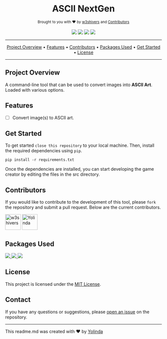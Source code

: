 <!-- File Header -->
<h1 align="center">
  ASCII NextGen
</h1>

<div align="center">
  <sub>
    Brought to you with ❤︎ by <a href="https://github.com/w3shivers" title="w3shivers">w3shivers</a> and <a href="#contributors" title="Contributors">Contributors</a>
  </sub>
</div>

<br/>

<!-- Project Badges -->
<div align="center">
  <img src="https://img.shields.io/badge/Version-0.9.0-red">
  <img src="https://img.shields.io/badge/Stability-Experimental-blue">
  <img src="https://img.shields.io/badge/Language-Python%20v3.11+-yellow">
  <img src="https://img.shields.io/badge/License-MIT-purple">
</div>

<hr>

<!-- Table of Contents -->
<div align="center">
  <a href="#project-overview" title="Project Overview">Project Overview</a> •
  <a href="#features" title="Features">Features</a> •
  <a href="#contributors" title="Contributors">Contributors</a> •
  <a href="#packages-used" title="Packages Used">Packages Used</a> •
  <a href="#get-started" title="Get Started">Get Started</a> •
  <a href="#license" title="License">License</a>
</div>

<hr>

<!-- Project Overview -->
## Project Overview
A command-line tool that can be used to convert images into **ASCII Art**. Loaded with various options.

<!-- Features -->
## Features
- [ ] Convert image(s) to ASCII art.

<!-- Get started -->
## Get Started
To get started ``close this repository`` to your local machine. Then, install the required dependencies using `pip`.

```
pip install -r requirements.txt
```

Once the dependencies are installed, you can start developing the game creator by editing the files in the src directory.

<!-- Contributors -->
## Contributors
If you would like to contribute to the development of this tool, please `fork` the repository and submit a pull request. Below are the current contributors.

[//]: contributor-faces
<a href="https://github.com/w3shivers"><img src="https://avatars.githubusercontent.com/u/83607204?v=4" title="w3shivers" width="50" height="50"></a> <a href="https://github.com/Yolinda"><img src="https://avatars.githubusercontent.com/u/1070989?v=4" title="Yolinda" width="50" height="50"></a>

[//]: contributor-faces

<!-- Packages Used -->
## Packages Used
<a href="https://pypi.org/project/Pillow/" title="Pillow v9.5.0+">
  <img src="https://img.shields.io/badge/Package-Pillow%20v9.5.0+-purple">
</a>
<a href="https://pypi.org/project/rich/" title="Rich 13.4.1+">
  <img src="https://img.shields.io/badge/Package-Rich%20v13.4.1+-red">
</a>
<a href="https://pypi.org/project/webcolors/1.3/" title="WebColors 1.13+">
  <img src="https://img.shields.io/badge/Package-WebColors%20v1.13+-blue">
</a>

<!-- License -->
## License
This project is licensed under the <a href="https://github.com/w3shivers/text-based-game-creator/blob/main/LICENSE">MIT License</a>.

<!-- Contact -->
## Contact
If you have any questions or suggestions, please <a href="https://github.com/w3shivers/ascii-next-gen/issues" title="Open an issue on this repo">open an issue</a> on the repository.

<hr>

This readme.md was created with ❤︎ by <a href="https://github.com/Yolinda" title="Yolinda">Yolinda</a>